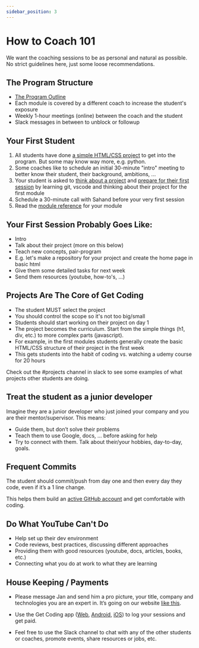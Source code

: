 ```yaml
---
sidebar_position: 3
---
```


# How to Coach 101

We want the coaching sessions to be as personal and natural as possible. No strict guidelines here, just some loose recommendations.

## The Program Structure

- [The Program Outline](https://www.getcoding.ca/outline)
- Each module is covered by a different coach to increase the student's exposure
- Weekly 1-hour meetings (online) between the coach and the student
- Slack messages in between to unblock or followup

## Your First Student

1. All students have done [a simple HTML/CSS project](https://www.getcoding.ca/admission-project) to get into the program. But some may know way more, e.g. python.
2. Some coaches like to schedule an initial 30-minute "intro" meeting to better know their student, their background, ambitions, ...
3. Your student is asked to [think about a project](../Students/2-projects.md) and [prepare for their first session](../Students/1-welcome.md) by learning git, vscode and thinking about their project for the first module
4. Schedule a 30-minute call with Sahand before your very first session
5. Read the [module reference](../Modules/1-intro.md) for your module

## Your First Session Probably Goes Like:

- Intro
- Talk about their project (more on this below)
- Teach new concepts, pair-program
- E.g. let's make a repository for your project and create the home page in basic html
- Give them some detailed tasks for next week
- Send them resources (youtube, how-to's, ...)

## Projects Are The Core of Get Coding

- The student MUST select the project
- You should control the scope so it's not too big/small
- Students should start working on their project on day 1
- The project becomes the curriculum. Start from the simple things (h1, div, etc.) to more complex parts (javascript).
- For example, in the first modules students generally create the basic HTML/CSS structure of their project in the first week
- This gets students into the habit of coding vs. watching a udemy course for 20 hours

Check out the #projects channel in slack to see some examples of what projects other students are doing.

## Treat the student as a junior developer

Imagine they are a junior developer who just joined your company and you are their mentor/supervisor. This means:

- Guide them, but don’t solve their problems
- Teach them to use Google, docs, … before asking for help
- Try to connect with them. Talk about their/your hobbies, day-to-day, goals.

## Frequent Commits

The student should commit/push from day one and then every day they code, even if it’s a 1 line change.

This helps them build an [active GitHub account](https://github.com/adam-paul952/) and get comfortable with coding.

## Do What YouTube Can't Do

- Help set up their dev environment
- Code reviews, best practices, discussing different approaches
- Providing them with good resources (youtube, docs, articles, books, etc.)
- Connecting what you do at work to what they are learning

## House Keeping / Payments

- Please message Jan and send him a pro picture, your title, company and technologies you are an expert in. It’s going on our website [like this](https://www.get-coding.ca/our-team).

- Use the Get Coding app ([Web](https://app.getcoding.ca/), [Android](https://play.google.com/store/apps/details?id=ca.getcoding.app), [iOS](https://apps.apple.com/us/app/6444653874)) to log your sessions and get paid.

- Feel free to use the Slack channel to chat with any of the other students or coaches, promote events, share resources or jobs, etc.
